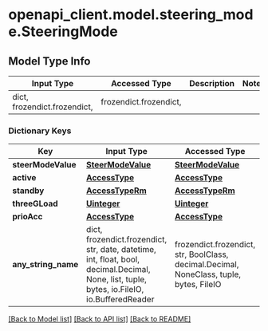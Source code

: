 # openapi_client.model.steering_mode.SteeringMode

## Model Type Info
Input Type | Accessed Type | Description | Notes
------------ | ------------- | ------------- | -------------
dict, frozendict.frozendict,  | frozendict.frozendict,  |  | 

### Dictionary Keys
Key | Input Type | Accessed Type | Description | Notes
------------ | ------------- | ------------- | ------------- | -------------
**steerModeValue** | [**SteerModeValue**](SteerModeValue.md) | [**SteerModeValue**](SteerModeValue.md) |  | [optional] 
**active** | [**AccessType**](AccessType.md) | [**AccessType**](AccessType.md) |  | [optional] 
**standby** | [**AccessTypeRm**](AccessTypeRm.md) | [**AccessTypeRm**](AccessTypeRm.md) |  | [optional] 
**threeGLoad** | [**Uinteger**](Uinteger.md) | [**Uinteger**](Uinteger.md) |  | [optional] 
**prioAcc** | [**AccessType**](AccessType.md) | [**AccessType**](AccessType.md) |  | [optional] 
**any_string_name** | dict, frozendict.frozendict, str, date, datetime, int, float, bool, decimal.Decimal, None, list, tuple, bytes, io.FileIO, io.BufferedReader | frozendict.frozendict, str, BoolClass, decimal.Decimal, NoneClass, tuple, bytes, FileIO | any string name can be used but the value must be the correct type | [optional]

[[Back to Model list]](../../README.md#documentation-for-models) [[Back to API list]](../../README.md#documentation-for-api-endpoints) [[Back to README]](../../README.md)

